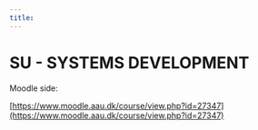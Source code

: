 ```yaml
---
title:  
---
```


# SU - SYSTEMS DEVELOPMENT

Moodle side:

[https://www.moodle.aau.dk/course/view.php?id=27347](https://www.moodle.aau.dk/course/view.php?id=27347)


